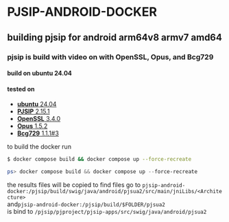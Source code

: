 # PJSIP-ANDROID-DOCKER
## building pjsip for android arm64v8 armv7 amd64

### pjsip is build with video on with OpenSSL, Opus, and Bcg729

#### build on ubuntu 24.04
#### tested on 
- [**ubuntu** 24.04](https://hub.docker.com/_/ubuntu)
- [**PJSIP** 2.15.1](https://github.com/pjsip/pjproject/releases/tag/2.15.1)
- [**OpenSSL** 3.4.0](https://vcpkg.io/en/package/openssl)
- [**Opus** 1.5.2](https://vcpkg.io/en/package/opus)
- [**Bcg729** 1.1.1#3](https://vcpkg.io/en/package/bcg729)

to build the docker run
```bash
$ docker compose build && docker compose up --force-recreate 
```

```powershell
ps> docker compose build && docker compose up --force-recreate 
```

the results files will be copied
to find files go to `pjsip-android-docker:/pjsip/build/swig/java/android/pjsua2/src/main/jniLibs/<Architecture>`<br>
and`pjsip-android-docker:/pjsip/build/$FOLDER/pjsua2`<br>
is bind to `/pjsip/pjproject/pjsip-apps/src/swig/java/android/pjsua2`


